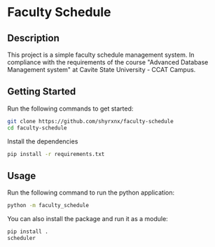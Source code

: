 # Faculty Schedule

## Description

This project is a simple faculty schedule management system. In compliance with the requirements of the course "Advanced
Database Management system" at Cavite State University - CCAT Campus.

## Getting Started

Run the following commands to get started:

```bash
git clone https://github.com/shyrxnx/faculty-schedule
cd faculty-schedule
```

Install the dependencies

```bash
pip install -r requirements.txt
```

## Usage

Run the following command to run the python application:

```bash
python -m faculty_schedule
```

You can also install the package and run it as a module:

```bash
pip install .
scheduler
```
